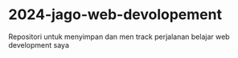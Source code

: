 # 2024-jago-web-devolopement
Repositori untuk menyimpan dan men track perjalanan belajar web development saya
